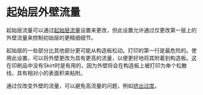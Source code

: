 起始层外壁流量
====
起始层流量可以通过[起始层流量](material_flow_layer_0.md)设置来更改，但此设置允许通过仅更改第一层上的外壁流量来控制初始层的更精细细节。

起始层的一些部分比其他部分更可能从构造板松动。打印的第一行是最危险的。使用此设置，可以将外壁更改为具有更高的流量，以便更好地将其附着到构造板。这在印刷品中没有Skirt时是有用的，因为外壁将会在构造板上被打印为单个松散线，具有相对小的表面积来粘附。

通过仅改变外壁的流量，可以避免高流量的问题，例如[挤出过度](../troubleshooting/overextrusion.md)。
